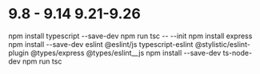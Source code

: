 # 9.8 - 9.14 9.21-9.26

npm install typescript --save-dev
npm run tsc -- --init
npm install express
npm install --save-dev eslint @eslint/js typescript-eslint @stylistic/eslint-plugin @types/express @types/eslint__js
npm install --save-dev ts-node-dev
npm run tsc
